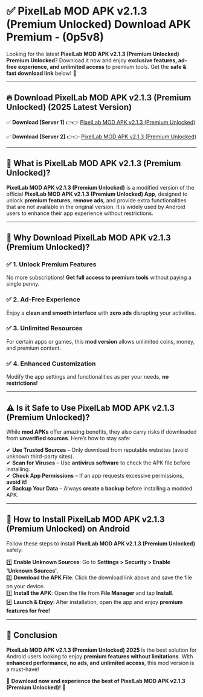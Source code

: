 
# ✅ PixelLab MOD APK v2.1.3 (Premium Unlocked) Download APK Premium -  (0p5v8) 

Looking for the latest **PixelLab MOD APK v2.1.3 (Premium Unlocked) Premium Unlocked**? Download it now and enjoy **exclusive features, ad-free experience, and unlimited access** to premium tools. Get the **safe & fast download link** below! 🚀

---

## 🔥 Download PixelLab MOD APK v2.1.3 (Premium Unlocked) (2025 Latest Version)

✅ **Download [Server 1]** 👉👉 [PixelLab MOD APK v2.1.3 (Premium Unlocked) ](https://apkcomod.com?title=PixelLab_MOD_APK_v2.1.3_(Premium_Unlocked))  

✅ **Download [Server 2]** 👉👉 [PixelLab MOD APK v2.1.3 (Premium Unlocked) ](https://apkcomod.com?title=PixelLab_MOD_APK_v2.1.3_(Premium_Unlocked))  


---

## 📌 What is PixelLab MOD APK v2.1.3 (Premium Unlocked)?

**PixelLab MOD APK v2.1.3 (Premium Unlocked)** is a modified version of the official **PixelLab MOD APK v2.1.3 (Premium Unlocked) App**, designed to unlock **premium features**, **remove ads**, and provide extra functionalities that are not available in the original version. It is widely used by Android users to enhance their app experience without restrictions.

---

## 🌟 Why Download PixelLab MOD APK v2.1.3 (Premium Unlocked)?

### ✅ 1. Unlock Premium Features
No more subscriptions! **Get full access to premium tools** without paying a single penny.

### ✅ 2. Ad-Free Experience
Enjoy a **clean and smooth interface** with **zero ads** disrupting your activities.

### ✅ 3. Unlimited Resources
For certain apps or games, this **mod version** allows unlimited coins, money, and premium content.

### ✅ 4. Enhanced Customization
Modify the app settings and functionalities as per your needs, **no restrictions!**

---

## ⚠️ Is it Safe to Use PixelLab MOD APK v2.1.3 (Premium Unlocked)?

While **mod APKs** offer amazing benefits, they also carry risks if downloaded from **unverified sources**. Here’s how to stay safe:

✔ **Use Trusted Sources** – Only download from reputable websites (avoid unknown third-party sites).  
✔ **Scan for Viruses** – Use **antivirus software** to check the APK file before installing.  
✔ **Check App Permissions** – If an app requests excessive permissions, **avoid it!**  
✔ **Backup Your Data** – Always **create a backup** before installing a modded APK.

---

## 📲 How to Install PixelLab MOD APK v2.1.3 (Premium Unlocked) on Android

Follow these steps to install **PixelLab MOD APK v2.1.3 (Premium Unlocked)** safely:

1️⃣ **Enable Unknown Sources**: Go to **Settings > Security > Enable 'Unknown Sources'**.  
2️⃣ **Download the APK File**: Click the download link above and save the file on your device.  
3️⃣ **Install the APK**: Open the file from **File Manager** and tap **Install**.  
4️⃣ **Launch & Enjoy**: After installation, open the app and enjoy **premium features for free!**

---

## 🚀 Conclusion

**PixelLab MOD APK v2.1.3 (Premium Unlocked) 2025** is the best solution for Android users looking to enjoy **premium features without limitations**. With **enhanced performance, no ads, and unlimited access**, this mod version is a must-have!

🔻 **Download now and experience the best of PixelLab MOD APK v2.1.3 (Premium Unlocked)!** 🔻

